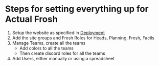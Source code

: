 # Steps for setting everything up for Actual Frosh

1. Setup the website as specified in [Deployment](Deployment.md)
2. Add the site groups and Frosh Roles for Heads, Planning, Frosh, Facils
2. Manage Teams, create all the teams
    - Add colors to all the teams
    - Then create discord roles for all the teams
3. Add Users, either manually or using a spreadsheet

